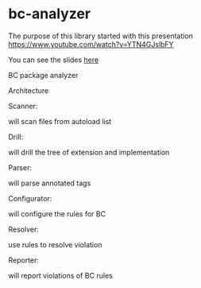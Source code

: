 bc-analyzer
===========

The purpose of this library started with this presentation https://www.youtube.com/watch?v=YTN4GJslbFY

You can see the slides [here](https://speakerdeck.com/cordoval/symfony-components-in-the-wild-drupal-jungle)


BC package analyzer

Architecture

Scanner:

  will scan files from autoload list

Drill:
  
  will drill the tree of extension and implementation

Parser:

  will parse annotated tags

Configurator:

  will configure the rules for BC
  
Resolver:

  use rules to resolve violation

Reporter:

  will report violations of BC rules
